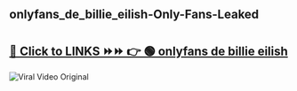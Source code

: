 
 ## onlyfans_de_billie_eilish-Only-Fans-Leaked

# <h2><a href="https://clipsfans.com/onlyfans_de_billie_eilish&ref=git">🔗 Click to LINKS ⏩⏩ 👉 🟢 onlyfans de billie eilish </a></h2>

<a href="https://clipsfans.com/onlyfans_de_billie_eilish&ref=git" rel="nofollow" data-target="animated-image.originalLink"><img src="https://i.ibb.co.com/xMMVF88/686577567.gif" alt="Viral Video Original" style="max-width: 100%; display: inline-block;" data-target="animated-image.originalImage"></a>
